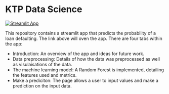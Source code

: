 # KTP Data Science


[![Streamlit App](https://static.streamlit.io/badges/streamlit_badge_black_white.svg)](https://jessb7-loan-default-prediciton-app-grb3yv.streamlitapp.com/)

This repository contains a streamlit app that predicts the probability of a loan defaulting.
The link above will oven the app. 
There are four tabs within the app:
- Introduction: An overview of the app and ideas for future work.
- Data preprocessing: Details of how the data was preprocessed as well as visulaisations of the data.
- The machine learning model: A Random Forest is implemented, detailing the features used and metrics.
- Make a prediciton: The page allows a user to input values and make a prediction on the input data.
